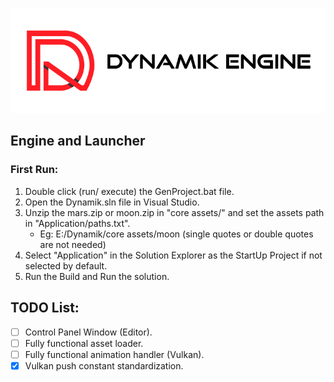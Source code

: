 ![Dynamik Engine Logo](https://github.com/DhirajWishal/Dynamik/blob/master/Dependencies/Assets/icons/Samples/DynamikL.png)
## Engine and Launcher

### First Run:
1. Double click (run/ execute) the GenProject.bat file.
2. Open the Dynamik.sln file in Visual Studio.
3. Unzip the mars.zip or moon.zip in "core assets/" and set the assets path in "Application/paths.txt".
   - Eg: E:/Dynamik/core assets/moon    (single quotes or double quotes are not needed)
4. Select "Application" in the Solution Explorer as the StartUp Project if not selected by default.
5. Run the Build and Run the solution. 

## TODO List:
- [ ] Control Panel Window (Editor).
- [ ] Fully functional asset loader.
- [ ] Fully functional animation handler (Vulkan).
- [x] Vulkan push constant standardization.
